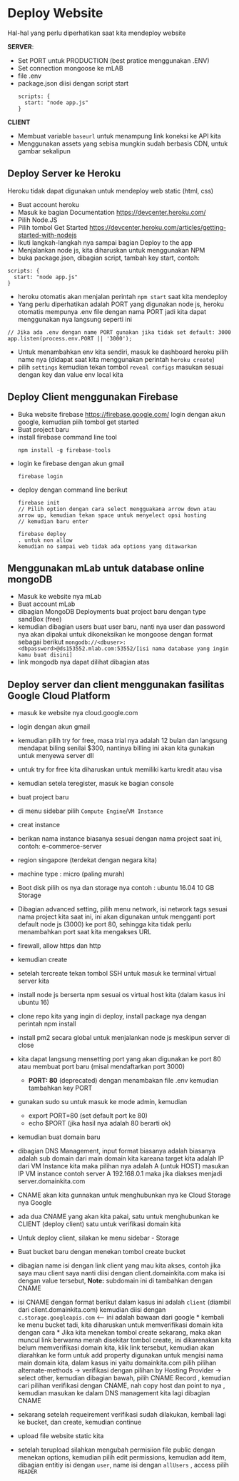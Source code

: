 # Deploy Website

Hal-hal yang perlu diperhatikan saat kita mendeploy website

**SERVER**:

* Set PORT untuk PRODUCTION (best pratice menggunakan .ENV)
* Set connection mongoose ke mLAB
* file .env
* package.json diisi dengan script start
  ```
  scripts: {
    start: "node app.js"
  }
  ```
  
**CLIENT**

* Membuat variable `baseurl` untuk menampung link koneksi ke API kita
* Menggunakan assets yang sebisa mungkin sudah berbasis CDN, untuk gambar sekalipun

## Deploy Server ke Heroku
Heroku tidak dapat digunakan untuk mendeploy web static (html, css)

* Buat account heroku
* Masuk ke bagian Documentation https://devcenter.heroku.com/
* Pilih Node.JS
* Pilih tombol Get Started https://devcenter.heroku.com/articles/getting-started-with-nodejs
* Ikuti langkah-langkah nya sampai bagian Deploy to the app
* Menjalankan node js, kita diharuskan untuk menggunakan NPM
* buka package.json, dibagian script, tambah key start, contoh:
```
scripts: {
  start: "node app.js"
}
```
* heroku otomatis akan menjalan perintah `npm start` saat kita mendeploy
* Yang perlu diperhatikan adalah PORT yang digunakan node js, heroku otomatis mempunya .env file dengan nama PORT jadi
kita dapat menggunakan nya langsung seperti ini
```
// Jika ada .env dengan name PORT gunakan jika tidak set default: 3000
app.listen(process.env.PORT || '3000');
```

* Untuk menambahkan env kita sendiri, masuk ke dashboard heroku pilih name nya 
(didapat saat kita menggunakan perintah `heroku create`)
* pilih `settings` kemudian tekan tombol `reveal configs` masukan sesuai dengan key dan value env local kita

## Deploy Client menggunakan Firebase
* Buka website firebase https://firebase.google.com/ login dengan akun google, kemudian piih tombol get started
* Buat project baru
* install firebase command line tool
  ```
  npm install -g firebase-tools
  ```
* login ke firebase dengan akun gmail
  ```
  firebase login
  ```
* deploy dengan command line berikut
  ```
  firebase init
  // Pilih option dengan cara select mengguakana arrow down atau arrow up, kemudian tekan space untuk menyelect opsi hosting
  // kemudian baru enter
  
  firebase deploy
  . untuk non allow
  kemudian no sampai web tidak ada options yang ditawarkan
  ```

## Menggunakan mLab untuk database online mongoDB
* Masuk ke website nya mLab 
* Buat account mLab
* dibagian MongoDB Deployments buat project baru dengan type sandBox (free)
* kemudian dibagian users buat user baru, nanti nya user dan password nya akan dipakai untuk dikoneksikan ke mongoose
  dengan format sebagai berikut 
  `mongodb://<dbuser>:<dbpassword>@ds153552.mlab.com:53552/[isi nama database yang ingin kamu buat disini]`
* link mongodb nya dapat dilihat dibagian atas

## Deploy server dan client menggunakan fasilitas Google Cloud Platform
* masuk ke website nya cloud.google.com
* login dengan akun gmail
* kemudian pilih try for free, masa trial nya adalah 12 bulan dan langsung mendapat biling senilai $300, nantinya
billing ini akan kita gunakan untuk menyewa server dll
* untuk try for free kita diharuskan untuk memiliki kartu kredit atau visa
* kemudian setela teregister, masuk ke bagian console

* buat project baru
* di menu sidebar pilih `Compute Engine`/`VM Instance`
* creat instance
* berikan nama instance biasanya sesuai dengan nama project saat ini, contoh: e-commerce-server
* region singapore (terdekat dengan negara kita)
* machine type : micro (paling murah)
* Boot disk pilih os nya dan storage nya contoh : ubuntu 16.04 10 GB Storage
* Dibagian advanced setting, pilih menu network, isi network tags sesuai nama project kita saat ini, ini akan digunakan untuk
  mengganti port default node js (3000) ke port 80, sehingga kita tidak perlu menambahkan port saat kita mengakses URL
* firewall, allow https dan http
* kemudian create 
* setelah tercreate tekan tombol SSH untuk masuk ke terminal virtual server kita
* install node js berserta npm sesuai os virtual host kita (dalam kasus ini ubuntu 16)
* clone repo kita yang ingin di deploy, install package nya dengan perintah npm install
* install pm2 secara global untuk menjalankan node js meskipun server di close
* kita dapat langsung mensetting port yang akan digunakan ke port 80 atau membuat port baru (misal mendaftarkan port 3000)
  - **PORT: 80** (deprecated)
  dengan menambakan file .env kemudian tambahkan key PORT
* gunakan sudo su untuk masuk ke mode admin, kemudian 
  - export PORT=80 (set default port ke 80)
  - echo $PORT (jika hasil nya adalah 80 berarti ok)
* kemudian buat domain baru
* dibagian DNS Management, input format biasanya adalah <name> <type> <target>
  <name> biasanya adalah sub domain dari main domain kita
  <type> kareana target kita adalah IP dari VM Instance kita maka pilihan nya adalah A (untuk HOST)
  <target> masukan IP VM instance
  contoh server A 192.168.0.1 maka jika diakses menjadi server.domainkita.com
* CNAME akan kita gunnakan untuk menghubunkan nya ke Cloud Storage nya Google
* ada dua CNAME yang akan kita pakai, satu untuk menghubunkan ke CLIENT (deploy client) satu untuk verifikasi domain kita
    
* Untuk deploy client, silakan ke menu sidebar - Storage
* Buat bucket baru dengan menekan tombol create bucket
* dibagian name isi dengan link client yang mau kita akses, contoh jika saya mau client saya nanti diisi
  dengan client.domainkita.com maka isi dengan value tersebut,
  **Note:** subdomain ini di tambahkan dengan CNAME
* isi CNAME dengan format berikut <host> <point to>
  <host> dalam kasus ini adalah `client` (diambil dari client.domainkita.com) kemudian <point to> diisi dengan    
  `c.storage.googleapis.com` <-- ini adalah bawaan dari google
                                                                                                                             * kembali ke menu bucket tadi, kita diharuskan untuk memverifikasi domain kita dengan cara 
                                                                                                                             * Jika kita menekan tombol create sekarang, maka akan muncul link berwarna merah disekitar tombol create, ini dikarenakan 
                                 kita belum memverifikasi domain kita, klik link tersebut, kemudian akan diarahkan ke 
                                 form untuk add property digunakan untuk mengisi nama main domain kita, dalam kasus ini yaitu domainkita.com
                                 pilih pilihan alternate-methods -> verifikasi dengan pilihan by Hosting Provider -> select other, kemudian dibagian bawah, pilih CNAME Record , kemudian cari pilihan verifikasi dengan CNAME, nah copy host dan point to nya , kemudian masukan ke dalam DNS management kita lagi dibagian CNAME

* sekarang setelah requeirement verifikasi sudah dilakukan, kembali lagi ke bucket, dan create, kemudian continue
* upload file website static kita
* setelah terupload silahkan mengubah permisiion file public dengan menekan options, kemudian pilih edit permissions, kemudian add item, dibagian entitiy isi dengan `user`, name isi dengan `allUsers` , access pilih `READER`
                                                                                                                             
